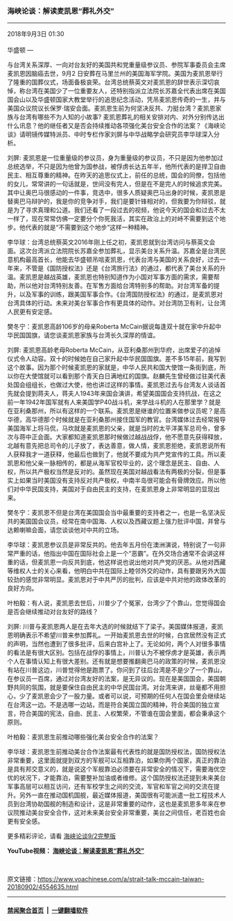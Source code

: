 ### 海峡论谈：解读麦凯恩“葬礼外交”
------------------------

<div class="published">
 <span class="date" title="中国时间">
  <time datetime="2018-09-03T01:30:59+08:00">
   2018年9月3日 01:30
  </time>
 </span>
</div>
<br/>
<div class="wsw">
 <span class="dateline">
  华盛顿 —
 </span>
 <p>
  与台湾关系深厚、一向对台友好的美国共和党重量级参议员、参院军事委员会主席麦凯恩因脑癌去世，9月2 日安葬在马里兰州的美国海军学院。美国为麦凯恩举行了隆重的国葬仪式，场面备极哀荣。台湾总统蔡英文对麦凯恩的辞世表示深切哀悼，称台湾在美国少了一位重要友人，还特别指派立法院长苏嘉全代表出席在美国国会山以及华盛顿国家大教堂举行的追思纪念活动，凭吊麦凯恩传奇的一生，并与美国众议院议长保罗·瑞安会面。麦凯恩生前为何坚决反共、力挺台湾？麦凯恩家族与台湾有哪些不为人知的小故事? 麦凯恩葬礼的相关安排对内、对外分别传达出什么讯息？他的继任者又是否会持续推动各项强化美台安全合作的法案？《海峡论谈》请明镜传媒特派员、中时专栏作家刘屏与中华战略学会研究员李华球深入分析。
 </p>
 <p>
  刘屏: 麦凯恩是一位重量级的参议员，身为重量级的参议员，不只是因为他参加过总统选举，不只是因为他曾为国参战，被俘虏长达五年半，他所代表的是捍卫自由民主、相互尊重的精神。在昨天的追思仪式上，前任的总统，国会的同僚，包括他的女儿，常常讲的一句话就是，世间没有完人，但是在不是完人的时候追求完美。其中让奥巴马很感动的一件事，竞选中，很多人质疑奥巴马出身的时候，麦凯恩是替奥巴马辩护的，我是你的竞争对手，我们是要针锋相对的，但我要为你辩驳，就是为了寻求真理和公道。我们还看了一段过去的视频，他说今天的国会和过去不太一样了，现在常常仿佛一定要分个你死我活，其实在政治上的对峙不需要到这个地步。他代表的就是“不需要到这个地步”这样一种精神。
 </p>
 <p>
  李华球：台湾总统蔡英文2016年刚上任之初，麦凯恩就到台湾访问与蔡英文会面。这次台湾派立法院院长苏嘉全参加葬礼，显示美台关系升温。苏嘉全是台湾民意机构最高首长，他能去华盛顿吊唁麦凯恩，代表台湾与美国的关系良好，过去一年来，不管是《国防授权法》还是《台湾旅行法》的通过，都代表了美台关系的升温。麦凯恩是越战英雄，麦凯恩也特别知道作为小国对军事方面的需求，需要帮助，所以他对台湾特别友善。在军售方面给台湾特别多的帮助。对台湾军备的提升，以及军事的训练，跟美国军事合作。《台湾国防授权法》的通过，是麦凯恩对台湾具体的行动。未来对美台军事合作有更具体的动作。对台湾防卫有利，让台湾人民更有安定感。
 </p>
 <p>
  樊冬宁：麦凯恩高龄106岁的母亲Roberta McCain据说每逢双十就在家中升起中华民国国旗，请您谈麦凯恩家族与台湾长久深厚的情谊。
 </p>
 <p>
  刘屏: 麦凯恩高龄老母Roberta McCain，从亚利桑那州到华府，出席爱子的追悼仪式令人动容。双十的时候她在自己家升起中华民国国旗。差不多15年前，我写到这个故事。因为那个时候麦凯恩的家就是，中华人民共和国大使馆一条街到底，所以你在大使馆就可以看到那个青天白日满地红的国旗。赵麟先生曾经做过驻美代表处国会组组长，也做过大使，他也讲过这样的事情。麦凯恩过去与台湾友人谈话首先就会提到蒋夫人，蒋夫人1943年来国会演讲，希望美国国会支持抗战，在这之前一年1942年国军就有人来美国学P40战斗机，来学战斗机的人在那里学？就是在亚利桑那州，所以有这样的一个联系。麦凯恩是继谁的位置来做参议员呢？是高华德，高华德那个时候就是在亚利桑那州接住国军的教官。台湾媒体过去经常报导美国海军上将马侃，马坎就是麦凯恩的父亲，就是当时的太平洋美军总司令，曾多次与蒋中正会面。大家都知道麦凯恩那时候做过越战战俘，他不愿意先获得释放，北越有意先把总司令的儿子放了，表达善意，做人情，麦凯恩拒绝，麦凯恩说所有人获释我才一道获释，他最后也做到了，他就不要成为共产党宣传的工具。所以麦凯恩和他父亲一脉相传的，都是从海军官校毕业的，这个理念是民主、自由、人权，所以共产极权当然是反对的。虽然现在美国对越战看法有两极的分裂，但是事实上如果当时美国没有支持反对共产极权，中南半岛很可能会有骨牌效应。所以他们对中华民国支持，美国对于自由民主的支持，在麦凯恩身上非常明显的显现出来。
 </p>
 <p>
  樊冬宁：麦凯恩不但是台湾在美国国会当中最重要的支持者之一，也是一名坚决反共的美国国会议员，经常在南中国海、人权以及西藏议题上强力批评中国，并曾与达赖喇嘛会面，请您谈谈他对中共的立场。
 </p>
 <p>
  李华球：麦凯恩参议员是非常反共的。他去年五月份在澳洲演说，特别说了一句非常严重的话，他指出中国在国际社会上是一个“恶霸”。在外交场合通常不会讲这样重的话，但麦凯恩一向反共到底，他这样说也说出他对共产党的厌恶。从他对西藏等维权人士的关心来看，他明白中共在国际上睦邻外交的动作，具有要跟另外大国较劲的感觉非常明显。麦凯恩对于中共严厉的批判，应该是中共对他的政体改革的良好方向。
 </p>
 <p>
  叶柏毅：有人说，麦凯恩去世后，川普少了个冤家，台湾少了个靠山，您觉得国会是否会继续推动对台友好的路线？
 </p>
 <p>
  刘屏: 川普与麦凯恩两人是在去年大选的时候就结下了梁子。美国媒体报道，麦凯恩明确表示不希望川普来参加葬礼。一开始麦凯恩去世的时候，白宫居然没有正式的声明，当然也遭到了很多批评，后来白宫补上了。无论如何，两个人对很多事情的看法是有很大区别。包括在战俘的事情上，川普认为不被俘虏才是英雄，表示两个人在事情认知上有很大差别。还有就是想要推翻奥巴马的政策的时候，麦凯恩没有站在川普这边，川普觉得他是跑票了。你问到了往后台湾是不是少了一个靠山，在参议员一百席，通过对台湾友好的法案，是无异议的。现在是美国国会，美国朝野共同的氛围，就是要保住自由民主的中华民国台湾。对台湾来讲，丝毫都不用担心，少了麦凯恩会少了一股力量。或者可以说，可预期的任何人在国会里会继续站在台湾这一边。不是选哪一边站，而是符合美国立国的精神，符合美国的独立宣言，符合美国的宪法，自由、民主、人权繁荣，不管谁在国会里面，都会秉承这个原则。
 </p>
 <p>
  叶柏毅：麦凯恩生前推动哪些强化美台安全合作的法案？
 </p>
 <p>
  李华球：麦凯恩生前推动美台合作法案最有代表性的就是国防授权法，国防授权法非常重要，这里面就提到双方的军舰可以互相靠泊，如果你两个国家，真正的靠泊是具有邦交意义的，就是说这个军舰靠泊必须要在非常安全的情况下，需要海优空优的状况下，才能靠泊，需要整补加油或者维修。这个国防授权法还提到未来美台军事高层可以相互访问，还有军校学生之间的交流，军官和军官之间的交流在提升。另外一直在推动国机国舰，最近媒体报道，美国很有可能派遣一批工程技术人员到台湾协助国舰的制造和设计，这是非常重要的动作，这也是麦凯恩多年来在参议院推动美台安全合作，这对未来美台安全非常重要，美台之间信任，老百姓也会更有安全感。
 </p>
 <p>
  更多精彩评论，请看
  <a class="wsw__a" href="https://www.voachinese.com/a/4554500.html" target="_blank">
   海峡论谈9/2完整版
  </a>
 </p>
 <div class="wsw__embed">
 </div>
 <p>
  <strong style="font-size: 1em;">
   YouTube视频：
   <a class="wsw__a" href="https://www.youtube.com/watch?v=eHJ2gCtl8eA" target="_blank">
    海峡论谈：解读麦凯恩“葬礼外交”
   </a>
  </strong>
 </p>
 <p>
  ​
 </p>
 <p>
 </p>
</div>

原文链接：https://www.voachinese.com/a/strait-talk-mccain-taiwan-20180902/4554635.html


------------------------
#### [禁闻聚合首页](https://github.com/gfw-breaker/banned-news/blob/master/README.md) &nbsp;|&nbsp;  [一键翻墙软件](https://github.com/gfw-breaker/nogfw/blob/master/README.md)